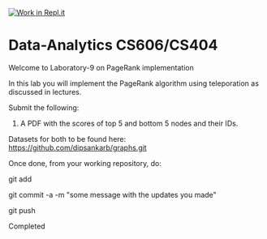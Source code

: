 [![Work in Repl.it](https://classroom.github.com/assets/work-in-replit-14baed9a392b3a25080506f3b7b6d57f295ec2978f6f33ec97e36a161684cbe9.svg)](https://classroom.github.com/online_ide?assignment_repo_id=3636040&assignment_repo_type=AssignmentRepo)
# Data-Analytics CS606/CS404

Welcome to Laboratory-9 on PageRank implementation

In this lab you will implement the PageRank algorithm using teleporation as discussed in lectures.

Submit the following:

1. A PDF with the scores of top 5 and bottom 5 nodes and their IDs.

Datasets for both to be found here: https://github.com/dipsankarb/graphs.git

Once done, from your working repository, do:

git add

git commit -a -m "some message with the updates you made"

git push

Completed

